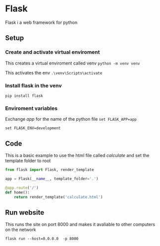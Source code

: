 # Flask

Flask i a web framework for python

## Setup
### Create and activate virtual enviroment
This creates a virtual enviroment called venv
`python -m venv venv`

This activates the env
`.\venv\Scripts\activate`

### Install flask in the venv

`pip install flask`

### Enviroment variables
Exchange *app* for the name of the python file
`set FLASK_APP=app`

`set FLASK_ENV=development`


## Code
This is a basic example to use the html file called *calculate* and set the template folder to root

```python
from flask import Flask, render_template

app = Flask(__name__, template_folder='.')

@app.route('/')
def home():
    return render_template('calculate.html')

```


## Run website
This runs the site on port 8000 and makes it avaliable to other computers on the network

`flask run --host=0.0.0.0  -p 8000`


